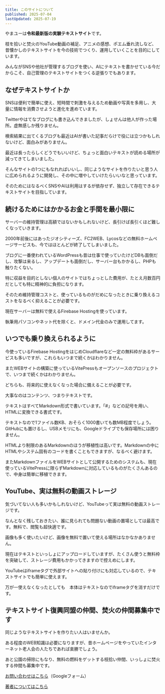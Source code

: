 ```yaml
---
title: このサイトについて
published: 2025-07-04
lastUpdated: 2025-07-19
---
```


やまユーは**令和最新版の実験テキストサイト**です。

枝を拾いと焚火のYouTube動画の補足、アニメの感想、ポエム垂れ流しなど、昔懐かしのテキストサイトを今の技術でつくり、運用していくことを目的にしています。

みんながSNSや他社が管理するブログを使い、AIにテキストを書かせている今だからこそ、自己管理のテキストサイトをつくる逆張りでもあります。

## なぜテキストサイトか

SNSは便利で簡単に使え、短時間で刺激を与えるため動画や写真を多用し、大量に情報を消費させようと進化を進めています。

Twitterやはてなブログにも書き込んできましたが、しょせんは他人が作った場所。虚無感しか残りません。

検索結果に出てくるブログも最近はAIが書いた記事だらけで役には立つかもしれないけど、面白みがありません。

最近は長ったらしくどうでもいいけど、ちょっと面白いテキストが読める場所が減ってきてしまいました。

そんなサイトの1つにもなれればいいし、同じようなサイトを作りたいと思う人に広められるように開発し、その中に増やしていけたらいいなと思っています。

そのためにはなるべくSNSやAIは利用はするが依存せず、独立して存在できるテキストサイトを目指しています。

## 続けるためにはかかるお金と手間を最小限に

サーバーの維持管理は高額ではないかもしれないけど、長引けば長引くほど難しくなっていきます。

2000年前後にはあったジオシティーズ、FC2WEB、Lycosなどの無料ホームページサービスも、今ではほとんどが終了してしまいました。

ブログに一番使われているWordPressも昔は仕事で使っていたけどDBも面倒だし、攻撃は来るし、アップデートも面倒だし、サーバー台もかかるし、PHPも触りたくない。

特に収益を目的としない個人のサイトではちょっとした費用が、たとえ月数百円だとしても特に精神的に負担になります。

そのため維持管理コストと、使っているものがだめになったときに乗り換えるコストをなるべく抑えることが必要です。

現在サーバーは無料で使えるFirebase Hostingを使っています。

執筆用パソコンやネット代を除くと、ドメイン代金のみで運用してます。

## いつでも乗り換えられるように

今使っているFirebase HostingをはじめCloudflareなど一定の無料枠があるサービスも多いですが、これらもいつまで続くかはわかりません。

またWEBサイトの構築に使っているVitePressもオープンソースのプロジェクトで、いつまで続くかはわかりません。

どちらも、将来的に使えなくなった場合に備えることが必要です。

大事なのはコンテンツ、つまりテキストです。

テキストはすべてMarkdown形式で書いています。「#」などの記号を用い、HTMLに変換できる書式です。

テキストなので1ファイル数KB、おそらく1000書いても数MB程度でしょう。GitHubにも置けるし、USBメモリにも、Googleドライブでも保存場所には困りません。

HTMLより制限のあるMarkdownのほうが移植性は高いです。Markdownの中にHTMLやシステム固有のコードを書くこともできますが、なるべく避けます。

またMarkdownファイルをWEBサイトとして公開するためのシステムも、現在使っているVitePressに限らずMarkdownに対応しているものがたくさんあるので、中身は簡単に移植できます。

## YouTube、実は無料の動画ストレージ

気づいてない人も多いかもしれないけど、YouTubeって実は無料の動画ストレージです。

なんとなく残しておきたい、誰に見られても問題ない動画の置場としては最高です。無料で、閲覧も超快適です。

画像も多く使いたいけど、画像を無料で置いて使える場所はなかなかありません。

現在はテキストといっしょにアップロードしていますが、たくさん使うと無料枠を突破して、ストレージ費用もかかってきますので控えめにします。

YouTubeはiframeタグで外部サイトへの貼り付けにも対応しているので、テキストサイトでも簡単に使えます。

万が一使えなくなったとしても　本体はテキストなのでiframeタグを消すだけです。

## テキストサイト復興同盟の仲間、焚火の仲間募集中です

同じようなテキストサイトを作りたい人はいませんか。

ある程度のWEB知識は必要になりますが、昔ホームページをやっていたインターネット老人会の人たちであれば楽勝でしょう。

あと公園の掃除にもなり、無料の燃料をゲットする枝拾い仲間、いっしょに焚火する仲間も募集中です。

[お問い合わせはこちら](https://docs.google.com/forms/d/e/1FAIpQLScZULbUV8TT8dPeRIs1EOGr2-RXA0YEQkC1mRKtD4ucNwqiZg/viewform?usp=dialog)（Googleフォーム）

[著者についてはこちら](/author.html)

